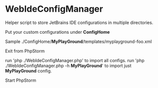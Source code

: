WebIdeConfigManager
===================

Helper script to store JetBrains IDE configurations in multiple directories.

Put your custom configurations under __ConfigHome__

Sample
./ConfigHome/__MyPlayGround__/templates/myplayground-foo.xml

Exit from PhpStorm

run 'php ./WebIdeConfigManager.php' to import all configs.
run 'php ./WebIdeConfigManager.php -h __MyPlayGround__' to import just __MyPlayGround__ config.

Start PhpStorm
